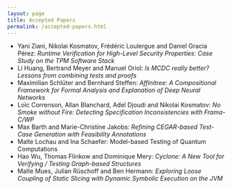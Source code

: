 ```yaml
---
layout: page
title: Accepted Papers
permalink: /accepted-papers.html
---
```


- Yani Ziani, Nikolai Kosmatov, Frédéric Loulergue and Daniel Gracia Pérez:
*Runtime Verification for High-Level Security Properties: Case Study on the TPM Software Stack*
- Li Huang, Bertrand Meyer and Manuel Oriol: 
*Is MCDC really better? Lessons from combining tests and proofs*
- Maximilian Schlüter and Bernhard Steffen: 
*Affinitree: A Compositional Framework for Formal Analysis and Explanation of Deep Neural Networks*
- Loïc Correnson, Allan Blanchard, Adel Djoudi and Nikolai Kosmatov:
*No Smoke without Fire: Detecting Specification Inconsistencies with Frama-C/WP*
- Max Barth and Marie-Christine Jakobs: 
*Refining CEGAR-based Test-Case Generation with Feasibility Annotations*
- Malte Lochau and Ina Schaefer: 
Model-based Testing of Quantum Computations
- Hao Wu, Thomas Flinkow and Dominique Mery:
*Cyclone: A New Tool for Verifying / Testing Graph-based Structures*
- Malte Mues, Julian Rüschoff and Ben Hermann:
*Exploring Loose Coupling of Static Slicing with Dynamic Symbolic Execution on the JVM*